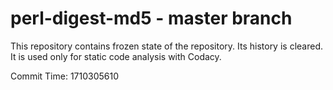 # perl-digest-md5 - master branch

This repository contains frozen state of the repository.
Its history is cleared. It is used only for static code
analysis with Codacy.

Commit Time: 1710305610